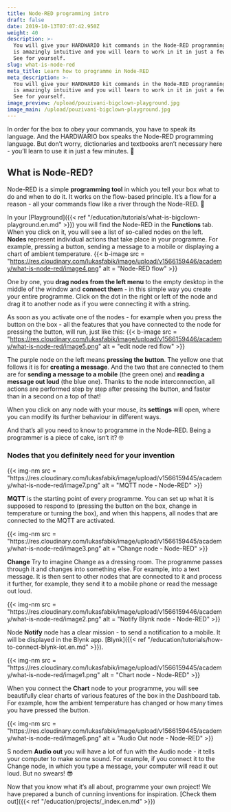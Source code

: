```yaml
---
title: Node-RED programming intro
draft: false
date: 2019-10-13T07:07:42.950Z
weight: 40
description: >-
  You will give your HARDWARIO kit commands in the Node-RED programming tool. It
  is amazingly intuitive and you will learn to work in it in just a few minutes.
  See for yourself.
slug: what-is-node-red
meta_title: Learn how to programme in Node-RED
meta_description: >-
  You will give your HARDWARIO kit commands in the Node-RED programming tool. It
  is amazingly intuitive and you will learn to work in it in just a few minutes.
  See for yourself.
image_preview: /upload/pouzivani-bigclown-playground.jpg
image_main: /upload/pouzivani-bigclown-playground.jpg
---
```

In order for the box to obey your commands, you have to speak its language. And the HARDWARIO box speaks the Node-RED programming language. But don’t worry, dictionaries and textbooks aren’t necessary here - you’ll learn to use it in just a few minutes. 💪

## What is Node-RED?

Node-RED is a simple **programming tool** in which you tell your box what to do and when to do it. It works on the flow-based principle. It’s a flow for a reason - all your commands flow like a river through the Node-RED. 🌊

In your [Playground]({{< ref "/education/tutorials/what-is-bigclown-playground.en.md" >}}) you will find the Node-RED in the **Functions** tab. When you click on it, you will see a list of so-called nodes on the left. **Nodes** represent individual actions that take place in your programme. For example, pressing a button, sending a message to a mobile or displaying a chart of ambient temperature.
{{< b-image src = "https://res.cloudinary.com/lukasfabik/image/upload/v1566159446/academy/what-is-node-red/image4.png" alt = "Node-RED flow" >}}

One by one, you **drag nodes from the left menu** to the empty desktop in the middle of the window and **connect them** - in this simple way you create your entire programme. Click on the dot in the right or left of the node and drag it to another node as if you were connecting it with a string.

As soon as you activate one of the nodes - for example when you press the button on the box - all the features that you have connected to the node for pressing the button, will run, just like this:
{{< b-image src = "https://res.cloudinary.com/lukasfabik/image/upload/v1566159446/academy/what-is-node-red/image5.png" alt = "edit node red flow" >}}

The purple node on the left means **pressing the button**. The yellow one that follows it is for **creating a message**. And the two that are connected to them are for **sending a message to a mobile** (the green one) and **reading a message out loud** (the blue one). Thanks to the node interconnection, all actions are performed step by step after pressing the button, and faster than in a second on a top of that!

When you click on any node with your mouse, its **settings** will open, where you can modify its further behaviour in different ways.

And that’s all you need to know to programme in the Node-RED. Being a programmer is a piece of cake, isn’t it? 🤓

### Nodes that you definitely need for your invention

<div class = "row align-items-start">
    <div class = "col-md-4">
        {{< img-nm src = "https://res.cloudinary.com/lukasfabik/image/upload/v1566159445/academy/what-is-node-red/image7.png" alt = "MQTT node - Node-RED" >}}
    </div>
    <div class = "col-md-8">
        <p><strong>MQTT</strong> is the starting point of every programme.  You can set up what it is supposed to respond to (pressing the button on the box, change in temperature or turning the box), and when this happens, all nodes that are connected to the MQTT are activated.</p>
    </div>
</div>

<div class = "row align-items-start">
    <div class = "col-md-4">
        {{< img-nm src = "https://res.cloudinary.com/lukasfabik/image/upload/v1566159445/academy/what-is-node-red/image3.png" alt = "Change node - Node-RED" >}}
    </div>
    <div class = "col-md-8">
        <p><strong>Change</strong> Try to imagine Change as a dressing room. The programme passes through it and changes into something else. For example, into a text message. It is then sent to other nodes that are connected to it and process it further, for example, they send it to a mobile phone or read the message out loud. </p>
    </div>
</div>

<div class = "row align-items-start">
    <div class = "col-md-4">
        {{< img-nm src = "https://res.cloudinary.com/lukasfabik/image/upload/v1566159446/academy/what-is-node-red/image2.png" alt = "Notify Blynk node - Node-RED" >}}
    </div>
    <div class = "col-md-8">
        <p>Node <strong>Notify</strong> node has a clear mission - to send a notification to a mobile. It will be displayed in the Blynk app. [Blynk]({{< ref "/education/tutorials/how-to-connect-blynk-iot.en.md" >}}).</p>
    </div>
</div>

<div class = "row align-items-start">
    <div class = "col-md-4">
        {{< img-nm src = "https://res.cloudinary.com/lukasfabik/image/upload/v1566159445/academy/what-is-node-red/image1.png" alt = "Chart node - Node-RED" >}}
    </div>
    <div class = "col-md-8">
        <p>When you connect the <strong>Chart</strong> node to your programme, you will see beautifully clear charts of various features of the box in the Dashboard tab. For example, how the ambient temperature has changed or how many times you have pressed the button.</p>
    </div>
</div>

<div class = "row align-items-start">
    <div class = "col-md-4">
        {{< img-nm src = "https://res.cloudinary.com/lukasfabik/image/upload/v1566159445/academy/what-is-node-red/image6.png" alt = "Audio Out node - Node-RED" >}}
    </div>
    <div class = "col-md-8">
        <p>S nodem <strong>Audio out</strong> you will have a lot of fun with the Audio node - it tells your computer to make some sound. For example, if you connect it to the Change node, in which you type a message, your computer will read it out loud. But no swears! 😎</p>
    </div>
</div>

Now that you know what it’s all about, programme your own project! We have prepared a bunch of cunning inventions for inspiration.
[Check them out]({{< ref "/education/projects/_index.en.md" >}})
